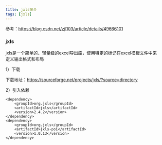 ```yaml
---
title: jxls简介
tags: [jxls]
---
```


参考：https://blog.csdn.net/zjl103/article/details/49666101

### jxls

jxls是一个简单的、轻量级的excel导出库，使用特定的标记在excel模板文件中来定义输出格式和布局

1）下载

下载地址：https://sourceforge.net/projects/jxls/?source=directory

2）引入依赖

```
<dependency>
    <groupId>org.jxls</groupId>
    <artifactId>jxls</artifactId>
    <version>2.4.2</version>
</dependency>
<dependency>
    <groupId>org.jxls</groupId>
    <artifactId>jxls-poi</artifactId>
    <version>1.0.13</version>
</dependency>
```